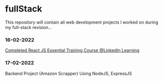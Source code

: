 # fullStack
This repository will contain all web development projects I worked on during my full-stack revision...
### 16-02-2022
[Completed React JS Essential Training Course @LinkedIn Learning](certificates/React.js%20Essential%20Training.pdf)
### 17-02-2022
Backend Project (Amazon Scrapper) Using NodeJS, ExpressJS